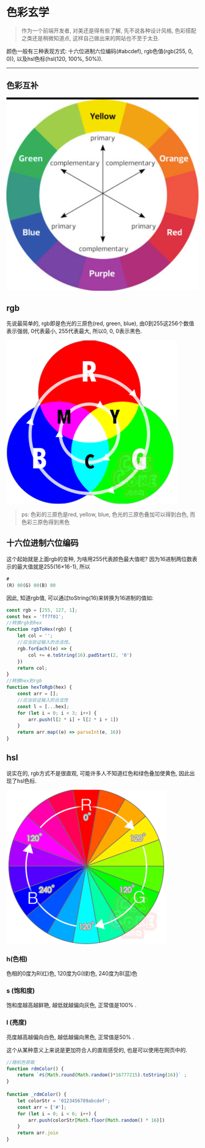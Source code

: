<!--
Created: Mon Aug 26 2019 15:17:27 GMT+0800 (China Standard Time)
Modified: Mon Aug 26 2019 15:17:27 GMT+0800 (China Standard Time)
-->
# 色彩玄学

> 作为一个前端开发者, 对美还是得有些了解, 先不说各种设计风格, 色彩搭配之类还是稍微知道点, 这样自己做出来的网站也不至于太丑. 

颜色一般有三种表现方式: 十六位进制六位编码(#abcdef), rgb色值(rgb(255, 0, 0)), 以及hsl色标(hsl(120, 100%, 50%)). 

---

## 色彩互补

![img](../img/20170621003.png)

## rgb

先说最简单的, rgb即是色光的三原色(red, green, blue), 由0到255这256个数值表示强弱, 0代表最小, 255代表最大, 所以0, 0, 0表示黑色. 

![img](../img/20170621001.png)

> ps: 色彩的三原色是red, yellow, blue, 色光的三原色叠加可以得到白色, 而色彩三原色得到黑色

## 十六位进制六位编码

这个起始就是上面rgb的变种, 为啥用255代表颜色最大值呢? 因为16进制两位数表示的最大值就是255(16×16-1), 所以

``` js
#
(R) 00(G) 00(B) 00
```

因此, 知道rgb值, 可以通过toString(16)来转换为16进制的值如: 

``` js
const rgb = [255, 127, 1];
const hex = 'ff7f01';
//转换rgb到hex
function rgbToHex(rgb) {
    let col = '';
    //应当验证输入的合法性。 
    rgb.forEach((e) => {
        col += e.toString(16).padStart(2, '0')
    })
    return col;
}
//转换hex到rgb
function hexToRgb(hex) {
    const arr = [];
    //应当验证输入的合法性
    const l = [...hex];
    for (let i = 0; i < 3; i++) {
        arr.push(l[2 * i] + l[2 * i + 1])
    }
    return arr.map((e) => parseInt(e, 16))
}
```

## hsl

说实在的, rgb方式不是很直观, 可能许多人不知道红色和绿色叠加使黄色, 因此出现了hsl色标. 

![img](../img/20170621002.png)

### h(色相)

色相的0度为R(红)色, 120度为G(绿)色, 240度为B(蓝)色

### s (饱和度)

饱和度越高越鲜艳, 越低就越偏向灰色, 正常值是100% . 

### l (亮度)

亮度越高越偏向白色, 越低越偏向黑色, 正常值是50% . 

这个从某种意义上来说是更加符合人的直观感受的, 也是可以使用在网页中的. 

``` js
//随机色获取
function rdmColor() {
    return `#${Math.round(Math.random()*16777215).toString(16)}` ;
}

function _rdmColor() {
    let colorStr = '0123456789abcdef';
    const arr = ['#'];
    for (let i = 0; i < 6; i++) {
        arr.push(colorStr[Math.floor(Math.random() * 16)])
    }
    return arr.join
}
```

